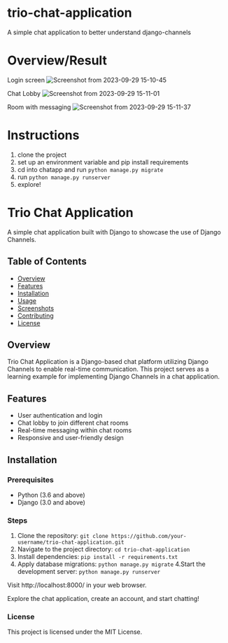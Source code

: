 # trio-chat-application
A simple chat application to better understand django-channels


# Overview/Result
Login screen
![Screenshot from 2023-09-29 15-10-45](https://github.com/Me45y63/trio-chat-application/assets/66312028/1.png)

Chat Lobby
![Screenshot from 2023-09-29 15-11-01](https://github.com/Me45y63/trio-chat-application/assets/66312028/2.png)

Room with messaging
![Screenshot from 2023-09-29 15-11-37](https://github.com/Me45y63/trio-chat-application/assets/66312028/4.png)

# Instructions
1. clone the project
2. set up an environment variable and pip install requirements
3. cd into chatapp and run ```python manage.py migrate```
4. run ```python manage.py runserver```
5. explore!


# Trio Chat Application
A simple chat application built with Django to showcase the use of Django Channels.

## Table of Contents

- [Overview](#overview)
- [Features](#features)
- [Installation](#installation)
- [Usage](#usage)
- [Screenshots](#screenshots)
- [Contributing](#contributing)
- [License](#license)

## Overview
Trio Chat Application is a Django-based chat platform utilizing Django Channels to enable real-time communication. This project serves as a learning example for implementing Django Channels in a chat application.

## Features
- User authentication and login
- Chat lobby to join different chat rooms
- Real-time messaging within chat rooms
- Responsive and user-friendly design

## Installation

### Prerequisites
- Python (3.6 and above)
- Django (3.0 and above)

### Steps

1. Clone the repository: ```git clone https://github.com/your-username/trio-chat-application.git```
2. Navigate to the project directory: ```cd trio-chat-application```
3. Install dependencies: ```pip install -r requirements.txt```
3. Apply database migrations: ```python manage.py migrate```
4.Start the development server: ```python manage.py runserver```

Visit http://localhost:8000/ in your web browser.

Explore the chat application, create an account, and start chatting!

### License
This project is licensed under the MIT License.

